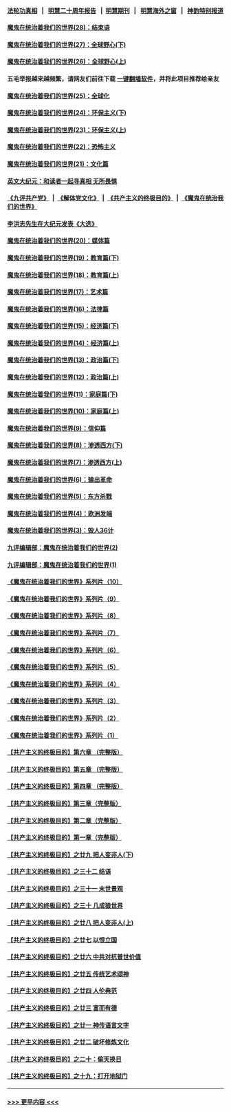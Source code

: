 #### [法轮功真相](https://github.com/gfw-breaker/truth/blob/master/README.md?t=0) &nbsp;&nbsp;|&nbsp;&nbsp; [明慧二十周年报告](https://github.com/gfw-breaker/mh-reports/blob/master/README.md?t=0) &nbsp;&nbsp;|&nbsp;&nbsp;[明慧期刊](https://github.com/gfw-breaker/mh-qikan) &nbsp;&nbsp;|&nbsp;&nbsp; [明慧海外之窗](https://github.com/gfw-breaker/mh-news/blob/master/README.md?t=0) &nbsp;&nbsp;|&nbsp;&nbsp; [神韵特别报道](https://github.com/gfw-breaker/mh-news/blob/master/shenyun.md?t=0)
#### [魔鬼在统治着我们的世界(28)：结束语](../pages/nsc422/n10936246.md?t=06120302) 
#### [魔鬼在统治着我们的世界(27)：全球野心(下)](../pages/nsc422/n10928319.md?t=06120302) 
#### [魔鬼在统治着我们的世界(26)：全球野心(上)](../pages/nsc422/n10900318.md?t=06120302) 
#### 五毛举报越来越频繁，请网友们前往下载 [一键翻墙软件](https://github.com/gfw-breaker/ssr-accounts)，并将此项目推荐给亲友
#### [魔鬼在统治着我们的世界(25)：全球化](../pages/nsc422/n10788205.md?t=06120302) 
#### [魔鬼在统治着我们的世界(24)：环保主义(下)](../pages/nsc422/n10695307.md?t=06120302) 
#### [魔鬼在统治着我们的世界(23)：环保主义(上)](../pages/nsc422/n10688613.md?t=06120302) 
#### [魔鬼在统治着我们的世界(22)：恐怖主义](../pages/nsc422/n10614727.md?t=06120302) 
#### [魔鬼在统治着我们的世界(21)：文化篇](../pages/nsc422/n10597706.md?t=06120302) 
#### [英文大纪元：和读者一起寻真相 无所畏惧](../pages/nsc422/n12542027.md?t=06120302) 
#### [《九评共产党》](https://github.com/begood0513/9ping.md/blob/master/README.md) &nbsp;|&nbsp; [《解体党文化》](../../../../jtdwh.md/blob/master/README.md)  &nbsp;|&nbsp; [《共产主义的终极目的》](../../../../gczydzjmd.md/blob/master/README.md) &nbsp;|&nbsp; [《魔鬼在统治我们的世界》](../../../../mgztzwmdsj.md/blob/master/README.md) 
#### [李洪志先生在大纪元发表《大选》](../pages/nsc422/n12534746.md?t=06120302) 
#### [魔鬼在统治着我们的世界(20)：媒体篇](../pages/nsc422/n10586579.md?t=06120302) 
#### [魔鬼在统治着我们的世界(19)：教育篇(下)](../pages/nsc422/n10564808.md?t=06120302) 
#### [魔鬼在统治着我们的世界(18)：教育篇(上)](../pages/nsc422/n10526970.md?t=06120302) 
#### [魔鬼在统治着我们的世界(17)：艺术篇](../pages/nsc422/n10499093.md?t=06120302) 
#### [魔鬼在统治着我们的世界(16)：法律篇](../pages/nsc422/n10485969.md?t=06120302) 
#### [魔鬼在统治着我们的世界(15)：经济篇(下)](../pages/nsc422/n10469975.md?t=06120302) 
#### [魔鬼在统治着我们的世界(14)：经济篇(上)](../pages/nsc422/n10457370.md?t=06120302) 
#### [魔鬼在统治着我们的世界(13)：政治篇(下)](../pages/nsc422/n10448270.md?t=06120302) 
#### [魔鬼在统治着我们的世界(12)：政治篇(上)](../pages/nsc422/n10444576.md?t=06120302) 
#### [魔鬼在统治着我们的世界(11)：家庭篇(下)](../pages/nsc422/n10440961.md?t=06120302) 
#### [魔鬼在统治着我们的世界(10)：家庭篇(上)](../pages/nsc422/n10435448.md?t=06120302) 
#### [魔鬼在统治着我们的世界(9)：信仰篇](../pages/nsc422/n10432159.md?t=06120302) 
#### [魔鬼在统治着我们的世界(8)：渗透西方(下)](../pages/nsc422/n10429603.md?t=06120302) 
#### [魔鬼在统治着我们的世界(7)：渗透西方(上)](../pages/nsc422/n10426013.md?t=06120302) 
#### [魔鬼在统治着我们的世界(6)：输出革命](../pages/nsc422/n10421536.md?t=06120302) 
#### [魔鬼在统治着我们的世界(5)：东方杀戮](../pages/nsc422/n10417707.md?t=06120302) 
#### [魔鬼在统治着我们的世界(4)：欧洲发端](../pages/nsc422/n10414890.md?t=06120302) 
#### [魔鬼在统治着我们的世界(3)：毁人36计](../pages/nsc422/n10411583.md?t=06120302) 
#### [九评编辑部：魔鬼在统治着我们的世界(2)](../pages/nsc422/n10410036.md?t=06120302) 
#### [九评编辑部：魔鬼在统治着我们的世界(1)](../pages/nsc422/n10406825.md?t=06120302) 
#### [《魔鬼在统治着我们的世界》系列片（10）](../pages/nsc422/n12292670.md?t=06120302) 
#### [《魔鬼在统治着我们的世界》系列片（9）](../pages/nsc422/n12290859.md?t=06120302) 
#### [《魔鬼在统治着我们的世界》系列片（8）](../pages/nsc422/n12287445.md?t=06120302) 
#### [《魔鬼在统治着我们的世界》系列片（7）](../pages/nsc422/n12283425.md?t=06120302) 
#### [《魔鬼在统治着我们的世界》系列片（6）](../pages/nsc422/n12282314.md?t=06120302) 
#### [《魔鬼在统治着我们的世界》系列片（5）](../pages/nsc422/n12281419.md?t=06120302) 
#### [《魔鬼在统治着我们的世界》系列片（4）](../pages/nsc422/n12274024.md?t=06120302) 
#### [《魔鬼在统治着我们的世界》系列片（3）](../pages/nsc422/n12271322.md?t=06120302) 
#### [《魔鬼在统治着我们的世界》系列片（2）](../pages/nsc422/n12269049.md?t=06120302) 
#### [《魔鬼在统治着我们的世界》系列片（1）](../pages/nsc422/n12267575.md?t=06120302) 
#### [【共产主义的终极目的】第六章 （完整版）](../pages/nsc422/n11428913.md?t=06120302) 
#### [【共产主义的终极目的】第五章 （完整版）](../pages/nsc422/n11428912.md?t=06120302) 
#### [【共产主义的终极目的】第四章 （完整版）](../pages/nsc422/n11428907.md?t=06120302) 
#### [【共产主义的终极目的】第三章（完整版）](../pages/nsc422/n11428848.md?t=06120302) 
#### [【共产主义的终极目的】第二章（完整版）](../pages/nsc422/n11428831.md?t=06120302) 
#### [【共产主义的终极目的】第一章（完整版）](../pages/nsc422/n11417651.md?t=06120302) 
#### [【共产主义的终极目的】之廿九 把人变非人(下)](../pages/nsc422/n11344140.md?t=06120302) 
#### [【共产主义的终极目的】之三十二 结语](../pages/nsc422/n11360535.md?t=06120302) 
#### [【共产主义的终极目的】之三十一 末世景观](../pages/nsc422/n11351129.md?t=06120302) 
#### [【共产主义的终极目的】之三十 几成狼世界](../pages/nsc422/n11348280.md?t=06120302) 
#### [【共产主义的终极目的】之廿八 把人变非人(上)](../pages/nsc422/n11340492.md?t=06120302) 
#### [【共产主义的终极目的】之廿七 以恨立国](../pages/nsc422/n11336944.md?t=06120302) 
#### [【共产主义的终极目的】之廿六 中共对抗普世价值](../pages/nsc422/n11324785.md?t=06120302) 
#### [【共产主义的终极目的】之廿五 传统艺术颂神](../pages/nsc422/n11296396.md?t=06120302) 
#### [【共产主义的终极目的】之廿四 人伦典范](../pages/nsc422/n11296397.md?t=06120302) 
#### [【共产主义的终极目的】之廿三 富而有德](../pages/nsc422/n11283598.md?t=06120302) 
#### [【共产主义的终极目的】之廿一 神传语言文字](../pages/nsc422/n11263265.md?t=06120302) 
#### [【共产主义的终极目的】之廿二 破坏修炼文化](../pages/nsc422/n11245728.md?t=06120302) 
#### [【共产主义的终极目的】之二十：偷天换日](../pages/nsc422/n11238846.md?t=06120302) 
#### [【共产主义的终极目的】之十九：打开地狱门](../pages/nsc422/n11206376.md?t=06120302) 

----
#### [ >>> 更早内容 <<< ](../indexes/nsc422-earlier.md)
